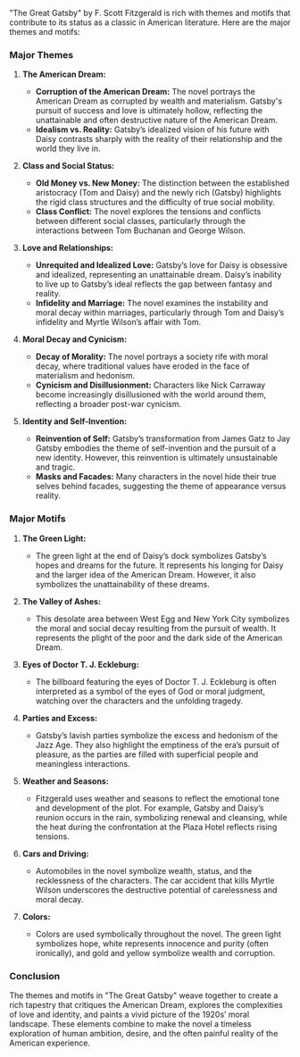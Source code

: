 "The Great Gatsby" by F. Scott Fitzgerald is rich with themes and motifs that contribute to its status as a classic in American literature. Here are the major themes and motifs:

### Major Themes

1. **The American Dream:**
   - **Corruption of the American Dream:** The novel portrays the American Dream as corrupted by wealth and materialism. Gatsby's pursuit of success and love is ultimately hollow, reflecting the unattainable and often destructive nature of the American Dream.
   - **Idealism vs. Reality:** Gatsby’s idealized vision of his future with Daisy contrasts sharply with the reality of their relationship and the world they live in.

2. **Class and Social Status:**
   - **Old Money vs. New Money:** The distinction between the established aristocracy (Tom and Daisy) and the newly rich (Gatsby) highlights the rigid class structures and the difficulty of true social mobility.
   - **Class Conflict:** The novel explores the tensions and conflicts between different social classes, particularly through the interactions between Tom Buchanan and George Wilson.

3. **Love and Relationships:**
   - **Unrequited and Idealized Love:** Gatsby’s love for Daisy is obsessive and idealized, representing an unattainable dream. Daisy’s inability to live up to Gatsby’s ideal reflects the gap between fantasy and reality.
   - **Infidelity and Marriage:** The novel examines the instability and moral decay within marriages, particularly through Tom and Daisy’s infidelity and Myrtle Wilson’s affair with Tom.

4. **Moral Decay and Cynicism:**
   - **Decay of Morality:** The novel portrays a society rife with moral decay, where traditional values have eroded in the face of materialism and hedonism.
   - **Cynicism and Disillusionment:** Characters like Nick Carraway become increasingly disillusioned with the world around them, reflecting a broader post-war cynicism.

5. **Identity and Self-Invention:**
   - **Reinvention of Self:** Gatsby’s transformation from James Gatz to Jay Gatsby embodies the theme of self-invention and the pursuit of a new identity. However, this reinvention is ultimately unsustainable and tragic.
   - **Masks and Facades:** Many characters in the novel hide their true selves behind facades, suggesting the theme of appearance versus reality.

### Major Motifs

1. **The Green Light:**
   - The green light at the end of Daisy’s dock symbolizes Gatsby’s hopes and dreams for the future. It represents his longing for Daisy and the larger idea of the American Dream. However, it also symbolizes the unattainability of these dreams.

2. **The Valley of Ashes:**
   - This desolate area between West Egg and New York City symbolizes the moral and social decay resulting from the pursuit of wealth. It represents the plight of the poor and the dark side of the American Dream.

3. **Eyes of Doctor T. J. Eckleburg:**
   - The billboard featuring the eyes of Doctor T. J. Eckleburg is often interpreted as a symbol of the eyes of God or moral judgment, watching over the characters and the unfolding tragedy.

4. **Parties and Excess:**
   - Gatsby’s lavish parties symbolize the excess and hedonism of the Jazz Age. They also highlight the emptiness of the era’s pursuit of pleasure, as the parties are filled with superficial people and meaningless interactions.

5. **Weather and Seasons:**
   - Fitzgerald uses weather and seasons to reflect the emotional tone and development of the plot. For example, Gatsby and Daisy’s reunion occurs in the rain, symbolizing renewal and cleansing, while the heat during the confrontation at the Plaza Hotel reflects rising tensions.

6. **Cars and Driving:**
   - Automobiles in the novel symbolize wealth, status, and the recklessness of the characters. The car accident that kills Myrtle Wilson underscores the destructive potential of carelessness and moral decay.

7. **Colors:**
   - Colors are used symbolically throughout the novel. The green light symbolizes hope, white represents innocence and purity (often ironically), and gold and yellow symbolize wealth and corruption.

### Conclusion

The themes and motifs in "The Great Gatsby" weave together to create a rich tapestry that critiques the American Dream, explores the complexities of love and identity, and paints a vivid picture of the 1920s’ moral landscape. These elements combine to make the novel a timeless exploration of human ambition, desire, and the often painful reality of the American experience.